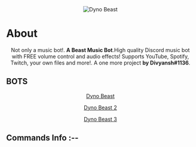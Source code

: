 
<div align = "center">
  
<img src="https://cdn.discordapp.com/attachments/872388989104058408/872389131379040266/Dyno_Beast_1-without-bg.png" alt="Dyno Beast">
  
<div align="left">
<h1>About</h1>
<div align="center">
  
Not only a music bot!. <b>A Beast Music Bot</b>.High quality Discord music bot with FREE volume control and audio effects! Supports YouTube, Spotify, Twitch, your own files and more!. A one more project <b>by Divyansh#1136</b>.
 
  
<div align="left">
<h2> BOTS </h2>
<div align="center">
  
  
  
[Dyno Beast](https://discord.com/oauth2/authorize?client_id=870226869700673556&permissions=137505524544&scope=bot)
  
[Dyno Beast 2](https://discord.com/oauth2/authorize?client_id=870649530616537188&permissions=137505524544&scope=bot)
  
[Dyno Beast 3](https://discord.com/oauth2/authorize?client_id=870662066569089055&permissions=137505524544&scope=bot)
  
  
<div align = 'left'>
  

<h2>Commands Info :--</h2>
